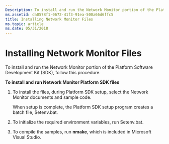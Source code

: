 ```yaml
---
Description: To install and run the Network Monitor portion of the Platform Software Development Kit (SDK), follow this procedure.
ms.assetid: da0578f1-0672-41f3-91ea-500a66d6ffc5
title: Installing Network Monitor Files
ms.topic: article
ms.date: 05/31/2018
---
```


# Installing Network Monitor Files

To install and run the Network Monitor portion of the Platform Software Development Kit (SDK), follow this procedure.

**To install and run Network Monitor Platform SDK files**

1.  To install the files, during Platform SDK setup, select the Network Monitor documents and sample code.

    When setup is complete, the Platform SDK setup program creates a batch file, Setenv.bat.

2.  To initialize the required environment variables, run Setenv.bat.
3.  To compile the samples, run **nmake**, which is included in Microsoft Visual Studio.

 

 




